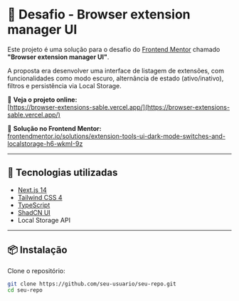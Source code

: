 # 🧩 Desafio - Browser extension manager UI

Este projeto é uma solução para o desafio do [Frontend Mentor]([https://www.frontendmentor.io/challenges](https://www.frontendmentor.io/challenges/browser-extension-manager-ui-yNZnOfsMAp)) chamado **"Browser extension manager UI"**.

A proposta era desenvolver uma interface de listagem de extensões, com funcionalidades como modo escuro, alternância de estado (ativo/inativo), filtros e persistência via Local Storage.

🔗 **Veja o projeto online:**  
[https://browser-extensions-sable.vercel.app/](https://browser-extensions-sable.vercel.app/)

🔗 **Solução no Frontend Mentor:**  
[frontendmentor.io/solutions/extension-tools-ui-dark-mode-switches-and-localstorage-h6-wkmI-9z](https://www.frontendmentor.io/solutions/extension-tools-ui-dark-mode-switches-and-localstorage-h6-wkmI-9z)

---

## 🚀 Tecnologias utilizadas

- [Next.js 14](https://nextjs.org/)
- [Tailwind CSS 4](https://tailwindcss.com/)
- [TypeScript](https://www.typescriptlang.org/)
- [ShadCN UI](https://ui.shadcn.com/)
- Local Storage API

---

## 📦 Instalação

Clone o repositório:

```bash
git clone https://github.com/seu-usuario/seu-repo.git
cd seu-repo
